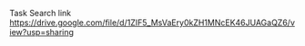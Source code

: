 Task Search link https://drive.google.com/file/d/1ZIF5_MsVaEry0kZH1MNcEK46JUAGaQZ6/view?usp=sharing

